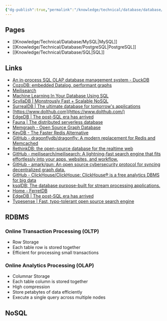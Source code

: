 ```yaml
---
{"dg-publish":true,"permalink":"/knowledge/technical/database/database/","dgPassFrontmatter":true}
---
```


## Pages

- [[Knowledge/Technical/Database/MySQL\|MySQL]]
- [[Knowledge/Technical/Database/PostgreSQL\|PostgreSQL]]
- [[Knowledge/Technical/Database/SQL\|SQL]]


## Links
- [An in-process SQL OLAP database management system - DuckDB](https://duckdb.org/)
- [CozoDB: embedded Datalog, performant graphs](https://www.cozodb.org/)
- [Meilisearch](https://www.meilisearch.com/)
- [Machine Learning In Your Database Using SQL](https://mindsdb.com/)
- [ScyllaDB | Monstrously Fast + Scalable NoSQL](https://www.scylladb.com/)
- [SurrealDB | The ultimate database for tomorrow's applications](https://surrealdb.com/)
- [https://www.dolthub.com](https://www.dolthub.com/)
- [EdgeDB | The post-SQL era has arrived](https://www.edgedb.com/)
- [Fauna | The distributed serverless database](https://fauna.com/)
- [Memgraph - Open Source Graph Database](https://memgraph.com/)
- [KeyDB - The Faster Redis Alternative](https://docs.keydb.dev/)
- [GitHub - dragonflydb/dragonfly: A modern replacement for Redis and Memcached](https://github.com/dragonflydb/dragonfly)
- [RethinkDB: the open-source database for the realtime web](https://rethinkdb.com/)
- [GitHub - meilisearch/meilisearch: A lightning-fast search engine that fits effortlessly into your apps, websites, and workflow.](https://github.com/meilisearch/meilisearch)
- [GitHub - amark/gun: An open source cybersecurity protocol for syncing decentralized graph data.](https://github.com/amark/gun)
- [GitHub - ClickHouse/ClickHouse: ClickHouse® is a free analytics DBMS for big data](https://github.com/ClickHouse/ClickHouse)
- [ksqlDB: The database purpose-built for stream processing applications.](https://ksqldb.io/)
- [Home - FerretDB](https://www.ferretdb.io/)
- [EdgeDB | The post-SQL era has arrived](https://www.edgedb.com/)
- [Typesense | Fast, typo-tolerant open source search engine](https://typesense.org/)
## RDBMS
### Online Transaction Processing (OLTP)
- Row Storage
- Each table row is stored together
- Efficient for processing small transactions
### Online Analytics Processing (OLAP)
- Columnar Storage
- Each table column is stored together
- High compression
- Store petabytes of data efficiently
- Execute a single query across multiple nodes
## NoSQL


